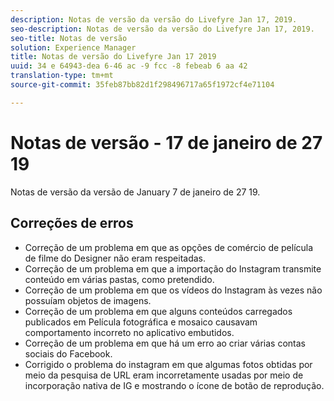 ```yaml
---
description: Notas de versão da versão do Livefyre Jan 17, 2019.
seo-description: Notas de versão da versão do Livefyre Jan 17, 2019.
seo-title: Notas de versão
solution: Experience Manager
title: Notas de versão do Livefyre Jan 17 2019
uuid: 34 e 64943-dea 6-46 ac -9 fcc -8 febeab 6 aa 42
translation-type: tm+mt
source-git-commit: 35feb87bb82d1f298496717a65f1972cf4e71104

---
```



# Notas de versão - 17 de janeiro de 27 19

Notas de versão da versão de January 7 de janeiro de 27 19.

## Correções de erros

* Correção de um problema em que as opções de comércio de película de filme do Designer não eram respeitadas.
* Correção de um problema em que a importação do Instagram transmite conteúdo em várias pastas, como pretendido.
* Correção de um problema em que os vídeos do Instagram às vezes não possuíam objetos de imagens.
* Correção de um problema em que alguns conteúdos carregados publicados em Película fotográfica e mosaico causavam comportamento incorreto no aplicativo embutidos.
* Correção de um problema em que há um erro ao criar várias contas sociais do Facebook.
* Corrigido o problema do instagram em que algumas fotos obtidas por meio da pesquisa de URL eram incorretamente usadas por meio de incorporação nativa de IG e mostrando o ícone de botão de reprodução.

